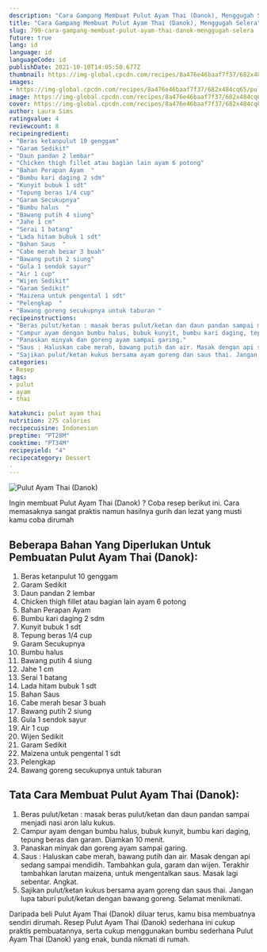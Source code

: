 ```yaml
---
description: "Cara Gampang Membuat Pulut Ayam Thai (Danok), Menggugah Selera"
title: "Cara Gampang Membuat Pulut Ayam Thai (Danok), Menggugah Selera"
slug: 799-cara-gampang-membuat-pulut-ayam-thai-danok-menggugah-selera
future: true
lang: id
language: id
languageCode: id
publishDate: 2021-10-10T14:05:50.677Z 
thumbnail: https://img-global.cpcdn.com/recipes/8a476e46baaf7f37/682x484cq65/pulut-ayam-thai-danok-foto-resep-utama.png
images:
- https://img-global.cpcdn.com/recipes/8a476e46baaf7f37/682x484cq65/pulut-ayam-thai-danok-foto-resep-utama.png
image: https://img-global.cpcdn.com/recipes/8a476e46baaf7f37/682x484cq65/pulut-ayam-thai-danok-foto-resep-utama.png
cover: https://img-global.cpcdn.com/recipes/8a476e46baaf7f37/682x484cq65/pulut-ayam-thai-danok-foto-resep-utama.png
author: Laura Sims
ratingvalue: 4
reviewcount: 8
recipeingredient:
- "Beras ketanpulut 10 genggam"
- "Garam Sedikit"
- "Daun pandan 2 lembar"
- "Chicken thigh fillet atau bagian lain ayam 6 potong"
- "Bahan Perapan Ayam  "
- "Bumbu kari daging 2 sdm"
- "Kunyit bubuk 1 sdt"
- "Tepung beras 1/4 cup"
- "Garam Secukupnya"
- "Bumbu halus  "
- "Bawang putih 4 siung"
- "Jahe 1 cm"
- "Serai 1 batang"
- "Lada hitam bubuk 1 sdt"
- "Bahan Saus  "
- "Cabe merah besar 3 buah"
- "Bawang putih 2 siung"
- "Gula 1 sendok sayur"
- "Air 1 cup"
- "Wijen Sedikit"
- "Garam Sedikit"
- "Maizena untuk pengental 1 sdt"
- "Pelengkap  "
- "Bawang goreng secukupnya untuk taburan "
recipeinstructions:
- "Beras pulut/ketan : masak beras pulut/ketan dan daun pandan sampai menjadi nasi aron lalu kukus."
- "Campur ayam dengan bumbu halus, bubuk kunyit, bumbu kari daging, tepung beras dan garam. Diamkan 10 menit."
- "Panaskan minyak dan goreng ayam sampai garing."
- "Saus : Haluskan cabe merah, bawang putih dan air. Masak dengan api sedang sampai mendidih. Tambahkan gula, garam dan wijen. Terakhir tambahkan larutan maizena, untuk mengentalkan saus. Masak lagi sebentar. Angkat."
- "Sajikan pulut/ketan kukus bersama ayam goreng dan saus thai. Jangan lupa taburi pulut/ketan dengan bawang goreng. Selamat menikmati."
categories:
- Resep
tags:
- pulut
- ayam
- thai

katakunci: pulut ayam thai 
nutrition: 275 calories
recipecuisine: Indonesian
preptime: "PT28M"
cooktime: "PT34M"
recipeyield: "4"
recipecategory: Dessert
. 
---
```



![Pulut Ayam Thai (Danok)](https://img-global.cpcdn.com/recipes/8a476e46baaf7f37/682x484cq65/pulut-ayam-thai-danok-foto-resep-utama.png)

Ingin membuat Pulut Ayam Thai (Danok) ? Coba resep berikut ini. Cara memasaknya sangat praktis namun hasilnya gurih dan lezat yang musti kamu coba dirumah

<!--inarticleads1-->

## Beberapa Bahan Yang Diperlukan Untuk Pembuatan Pulut Ayam Thai (Danok):

1. Beras ketanpulut 10 genggam
1. Garam Sedikit
1. Daun pandan 2 lembar
1. Chicken thigh fillet atau bagian lain ayam 6 potong
1. Bahan Perapan Ayam  
1. Bumbu kari daging 2 sdm
1. Kunyit bubuk 1 sdt
1. Tepung beras 1/4 cup
1. Garam Secukupnya
1. Bumbu halus  
1. Bawang putih 4 siung
1. Jahe 1 cm
1. Serai 1 batang
1. Lada hitam bubuk 1 sdt
1. Bahan Saus  
1. Cabe merah besar 3 buah
1. Bawang putih 2 siung
1. Gula 1 sendok sayur
1. Air 1 cup
1. Wijen Sedikit
1. Garam Sedikit
1. Maizena untuk pengental 1 sdt
1. Pelengkap  
1. Bawang goreng secukupnya untuk taburan 



<!--inarticleads2-->

## Tata Cara Membuat Pulut Ayam Thai (Danok):

1. Beras pulut/ketan : masak beras pulut/ketan dan daun pandan sampai menjadi nasi aron lalu kukus.
1. Campur ayam dengan bumbu halus, bubuk kunyit, bumbu kari daging, tepung beras dan garam. Diamkan 10 menit.
1. Panaskan minyak dan goreng ayam sampai garing.
1. Saus : Haluskan cabe merah, bawang putih dan air. Masak dengan api sedang sampai mendidih. Tambahkan gula, garam dan wijen. Terakhir tambahkan larutan maizena, untuk mengentalkan saus. Masak lagi sebentar. Angkat.
1. Sajikan pulut/ketan kukus bersama ayam goreng dan saus thai. Jangan lupa taburi pulut/ketan dengan bawang goreng. Selamat menikmati.




Daripada   beli  Pulut Ayam Thai (Danok)  diluar terus, kamu  bisa membuatnya sendiri dirumah. Resep  Pulut Ayam Thai (Danok)  sederhana ini cukup praktis pembuatannya, serta cukup menggunakan bumbu sederhana  Pulut Ayam Thai (Danok)  yang enak, bunda nikmati di rumah.
